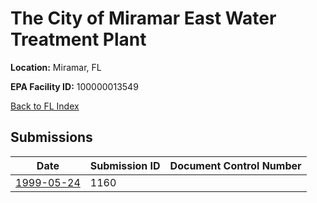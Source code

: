 # The City of Miramar East Water Treatment Plant

**Location:** Miramar, FL

**EPA Facility ID:** 100000013549

[Back to FL Index](../../index.md)

## Submissions

| Date | Submission ID | Document Control Number |
|------|--------------|-------------------------|
| [1999-05-24](submissions/1160.md) | 1160 |  |
